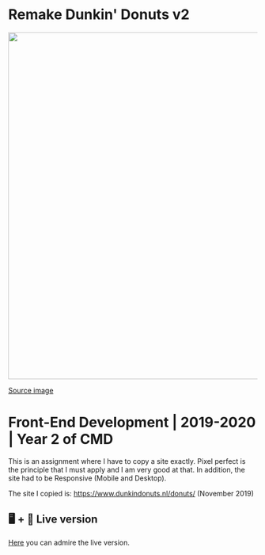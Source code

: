 # Remake Dunkin' Donuts v2
<img src="https://images.unsplash.com/photo-1558956264-7ade9ec5a171?ixlib=rb-1.2.1&auto=format&fit=crop&w=2767&q=80" width="700" />

[Source image](https://images.unsplash.com/photo-1558956264-7ade9ec5a171?ixlib=rb-1.2.1&auto=format&fit=crop&w=2767&q=80)
 
# Front-End Development | 2019-2020 | Year 2 of CMD  
This is an assignment where I have to copy a site exactly. Pixel perfect is the principle that I must apply and I am very good at that. In addition, the site had to be Responsive (Mobile and Desktop).

The site I copied is: <a href="https://www.dunkindonuts.nl/donuts/" target="_blank">https://www.dunkindonuts.nl/donuts/</a> (November 2019)

## 🖥 + 📱 Live version
[Here](https://ralfz123.github.io/Website-v2-Ralf-Zonneveld-204/Ralf_Zonneveld_204_v2/index.html) you can admire the live version.

